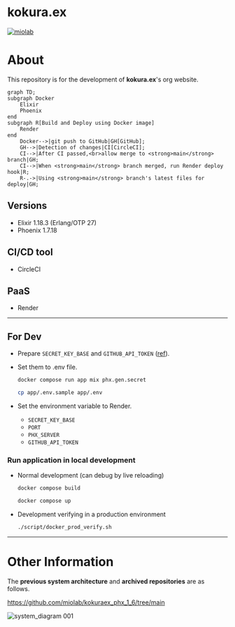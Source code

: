# kokura.ex

[![miolab](https://circleci.com/gh/miolab/kokuraex.svg?style=svg)](https://github.com/miolab/kokuraex)

# About

This repository is for the development of **kokura.ex**'s org website.

```mermaid
graph TD;
subgraph Docker
    Elixir
    Phoenix
end
subgraph R[Build and Deploy using Docker image]
    Render
end
    Docker-->|git push to GitHub|GH[GitHub];
    GH-->|Detection of changes|CI[CircleCI];
    CI-->|After CI passed,<br>allow merge to <strong>main</strong> branch|GH;
    CI-->|When <strong>main</strong> branch merged, run Render deploy hook|R;
    R-.->|Using <strong>main</strong> branch's latest files for deploy|GH;
```

## Versions

- Elixir 1.18.3 (Erlang/OTP 27)
- Phoenix 1.7.18

## CI/CD tool

- CircleCI

## PaaS

- Render

---

## For Dev

- Prepare `SECRET_KEY_BASE` and `GITHUB_API_TOKEN` ([ref](https://github.com/settings/tokens)).
- Set them to .env file.

  ```sh
  docker compose run app mix phx.gen.secret
  ```

  ```sh
  cp app/.env.sample app/.env
  ```

- Set the environment variable to Render.
  - `SECRET_KEY_BASE`
  - `PORT`
  - `PHX_SERVER`
  - `GITHUB_API_TOKEN`

### Run application in local development

- Normal development (can debug by live reloading)

  ```sh
  docker compose build
  ```

  ```sh
  docker compose up
  ```

- Development verifying in a production environment

  ```sh
  ./script/docker_prod_verify.sh
  ```

---

# Other Information

The **previous system architecture** and **archived repositories** are as follows.

https://github.com/miolab/kokuraex_phx_1_6/tree/main

![system_diagram 001](https://user-images.githubusercontent.com/33124627/136857102-179c26ed-7e01-449a-98c9-07e433f7ab87.jpeg)
